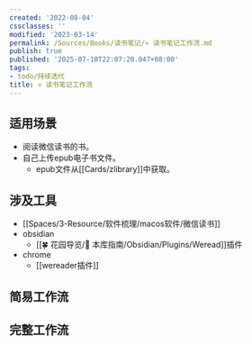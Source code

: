 ```yaml
---
created: '2022-08-04'
cssclasses: ''
modified: '2023-03-14'
permalink: /Sources/Books/读书笔记/» 读书笔记工作流.md
publish: true
published: '2025-07-10T22:07:20.047+08:00'
tags:
- todo/持续迭代
title: » 读书笔记工作流
---
```

## 适用场景

- 阅读微信读书的书。
- 自己上传epub电子书文件。
	- epub文件从[[Cards/zlibrary]]中获取。

## 涉及工具

- [[Spaces/3-Resource/软件梳理/macos软件/微信读书]]
- obsidian
	- [[🍀 花园导览/🧰 本库指南/Obsidian/Plugins/Weread]]插件
- chrome
	- [[wereader插件]]

## 简易工作流

## 完整工作流
